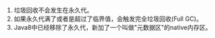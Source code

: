 
1. 垃圾回收不会发生在永久代。
2. 如果永久代满了或者是超过了临界值，会触发完全垃圾回收(Full GC)。
3. Java8中已经移除了永久代，新加了一个叫做"元数据区"的native内存区。